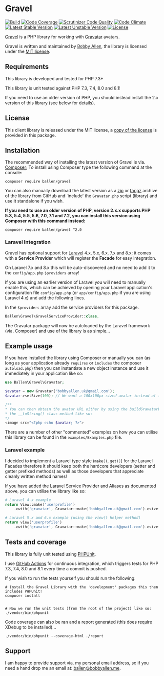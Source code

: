 Gravel
======

[![Build](https://github.com/allebb/gravel/workflows/build/badge.svg)](https://github.com/allebb/gravel/actions)
[![Code Coverage](https://codecov.io/gh/allebb/gravel/branch/master/graph/badge.svg)](https://codecov.io/gh/allebb/gravel)
[![Scrutinizer Code Quality](https://scrutinizer-ci.com/g/allebb/gravel/badges/quality-score.png?b=master)](https://scrutinizer-ci.com/g/allebb/gravel/?branch=master)
[![Code Climate](https://codeclimate.com/github/allebb/gravel/badges/gpa.svg)](https://codeclimate.com/github/allebb/gravel)
[![Latest Stable Version](https://poser.pugx.org/ballen/gravel/v/stable)](https://packagist.org/packages/ballen/gravel)
[![Latest Unstable Version](https://poser.pugx.org/ballen/gravel/v/unstable)](https://packagist.org/packages/ballen/gravel)
[![License](https://poser.pugx.org/ballen/gravel/license)](https://packagist.org/packages/ballen/gravel)

[Gravel](https://github.com/allebb/gravel) is a PHP library for working with [Gravatar](http://www.gravatar.com) avatars.

Gravel is written and maintained by [Bobby Allen](http://bobbyallen.me), the library is licensed under the [MIT license](LICENSE).

Requirements
------------

This library is developed and tested for PHP 7.3+

This library is unit tested against PHP 7.3, 7.4, 8.0 and 8.1!

If you need to use an older version of PHP, you should instead install the 2.x version of this library (see below for details).

License
-------

This client library is released under the MIT license, a [copy of the license](https://github.com/allebb/gravel/blob/master/LICENSE) is provided in this package.

Installation
------------

The recommended way of installing the latest version of Gravel is via. [Composer](http://getcomposer.org); To install using Composer type the following command at the console:

```shell
composer require ballen/gravel
```

You can also manually download the latest version as a [zip](https://github.com/allebb/gravel/archive/master.zip) or [tar.gz](https://github.com/allebb/gravel/archive/master.tar.gz) archive of the library from GitHub and 'include' the `Gravatar.php` script (library) and use it standalone if you wish.

**If you need to use an older version of PHP, version 2.x.x supports PHP 5.3, 5.4, 5.5, 5.6, 7.0, 7.1 and 7.2, you can install this version using Composer with this command instead:**

```shell
composer require ballen/gravel ^2.0
```

### Laravel Integration

Gravel has optional support for [Laravel](http://www.laravel.com) 4.x, 5.x, 6.x, 7.x and 8.x; it comes with a **Service Provider** which will register the **Facade** for easy integration.

On Laravel 7.x and 8.x this will be auto-discovered and no need to add it to the ``config/app.php`` ``$providers`` array!

If you are using an earlier version of Laravel you will need to manually enable this, which can be achieved by opening your Laravel application's configuration file ``config/app.php`` (or ``app/config/app.php`` if you are using Laravel 4.x) and add the following lines.

In the `$providers` array add the service providers for this package.

```php
Ballen\Gravel\GravelServiceProvider::class,
```

The Gravatar package will now be autoloaded by the Laravel framework (via. Composer) and use of the library is as simple...

Example usage
-------------

If you have installed the library using Composer or manually you can (as long as your application already `requires` or `includes` the composer `autoload.php`) then you can instantiate a new object instance and use it immediately in your application like so:

```php
use Ballen\Gravel\Gravatar;

$avatar = new Gravatar('bobbyallen.uk@gmail.com');
$avatar->setSize(100); // We want a 100x100px sized avatar instead of the default 120x120px

/**
* You can then obtain the avatar URL either by using the buildGravatarUrl() method or utilising
* the __toString() class method like so:
*/
<image src="<?php echo $avatar; ?>">
```

There are a number of other "commented" examples on how you can utilise this library can be found in the ``examples/Examples.php`` file.

### Laravel example

I decided to implement a Laravel type style (`make()`, `get()`) for the Laravel Facades therefore it should keep both the hardcore developers (setter and getter prefixed methods) as well as those developers that appreciate cleanly written method names!

If you have added the Laravel Service Provider and Aliases as documented above, you can utilise the library like so:

```php
# Laravel 4.x example
return View::make('userprofile')
    ->with('gravatar', Gravatar::make('bobbyallen.uk@gmail.com')->size(200)->get());

# Laravel 5.x and 6.x example (using the view() helper method)
return view('userprofile')
    ->with('gravatar', Gravatar::make('bobbyallen.uk@gmail.com')->size(200)->get());

```

Tests and coverage
------------------

This library is fully unit tested using [PHPUnit](https://phpunit.de/).

I use [GitHub Actions](https://github.com/) for continuous integration, which triggers tests for PHP 7.3, 7.4, 8.0 and 8.1 every time a commit is pushed.

If you wish to run the tests yourself you should run the following:

```shell
# Install the Gravel Library with the 'development' packages this then includes PHPUnit!
composer install


# Now we run the unit tests (from the root of the project) like so:
./vendor/bin/phpunit
```

Code coverage can also be ran and a report generated (this does require XDebug to be installed)...

```shell
./vendor/bin/phpunit --coverage-html ./report
```

Support
-------

I am happy to provide support via. my personal email address, so if you need a hand drop me an email at: [ballen@bobbyallen.me]().
